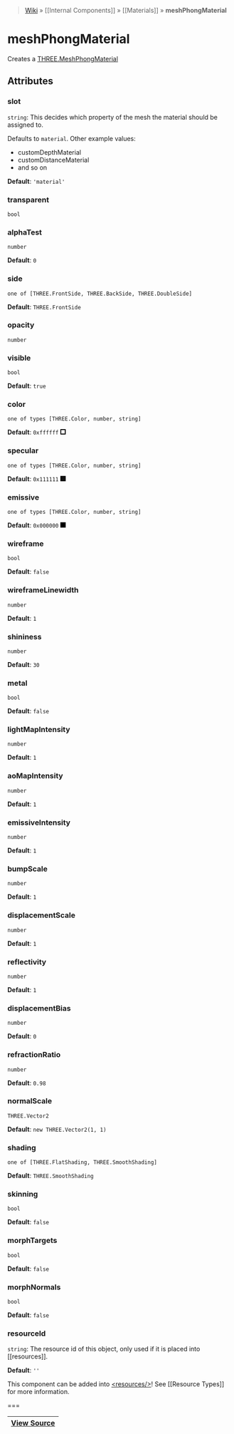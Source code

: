 > [Wiki](Home) » [[Internal Components]] » [[Materials]] » **meshPhongMaterial**

# meshPhongMaterial

Creates a [THREE.MeshPhongMaterial](http://threejs.org/docs/#Reference/Materials/MeshPhongMaterial)

## Attributes

### slot
``` string ```: This decides which property of the mesh the material should be assigned to.

Defaults to `material`. Other example values:
- customDepthMaterial
- customDistanceMaterial
- and so on

**Default**: `'material'`

### transparent
``` bool ```

### alphaTest
``` number ```

**Default**: `0`

### side
``` one of [THREE.FrontSide, THREE.BackSide, THREE.DoubleSide] ```

**Default**: `THREE.FrontSide`

### opacity
``` number ```

### visible
``` bool ```

**Default**: `true`

### color
``` one of types [THREE.Color, number, string] ```

**Default**: `0xffffff` ![0xffffff](data:image/png;base64,iVBORw0KGgoAAAANSUhEUgAAAAwAAAAMCAYAAABWdVznAAAAAklEQVR4AewaftIAAAAvSURBVJXBwQnAMAADsbPp/is7BPIunBRgCEX6eLbxJwlXkYpUpCIVqUhFCjCEIh1kwAUXig8DxQAAAABJRU5ErkJggg==)

### specular
``` one of types [THREE.Color, number, string] ```

**Default**: `0x111111` ![0x111111](data:image/png;base64,iVBORw0KGgoAAAANSUhEUgAAAAwAAAAMCAYAAABWdVznAAAAAklEQVR4AewaftIAAAA2SURBVJXBwQnAMBADwbVwA9d/kSohIeC3yc4s4EEI0uaYGW7a8glSkIIUpCAFKUiboy1/BOkFpXwG6L1Z7e8AAAAASUVORK5CYII=)

### emissive
``` one of types [THREE.Color, number, string] ```

**Default**: `0x000000` ![0x000000](data:image/png;base64,iVBORw0KGgoAAAANSUhEUgAAAAwAAAAMCAYAAABWdVznAAAAAklEQVR4AewaftIAAAAkSURBVJXBAQEAMAzDIF7/nncNgYcTTDTRRBNNNNFEE0000UQfY7IBFwkI/wUAAAAASUVORK5CYII=)

### wireframe
``` bool ```

**Default**: `false`

### wireframeLinewidth
``` number ```

**Default**: `1`

### shininess
``` number ```

**Default**: `30`

### metal
``` bool ```

**Default**: `false`

### lightMapIntensity
``` number ```

**Default**: `1`

### aoMapIntensity
``` number ```

**Default**: `1`

### emissiveIntensity
``` number ```

**Default**: `1`

### bumpScale
``` number ```

**Default**: `1`

### displacementScale
``` number ```

**Default**: `1`

### reflectivity
``` number ```

**Default**: `1`

### displacementBias
``` number ```

**Default**: `0`

### refractionRatio
``` number ```

**Default**: `0.98`

### normalScale
``` THREE.Vector2 ```

**Default**: `new THREE.Vector2(1, 1)`

### shading
``` one of [THREE.FlatShading, THREE.SmoothShading] ```

**Default**: `THREE.SmoothShading`

### skinning
``` bool ```

**Default**: `false`

### morphTargets
``` bool ```

**Default**: `false`

### morphNormals
``` bool ```

**Default**: `false`

### resourceId
``` string ```: The resource id of this object, only used if it is placed into [[resources]].

**Default**: `''`

This component can be added into [&lt;resources/&gt;](resources)! See [[Resource Types]] for more information.

===

|**[View Source](../blob/master/src/lib/descriptors/Material/MeshPhongMaterialDescriptor.js)**|
 ---|
